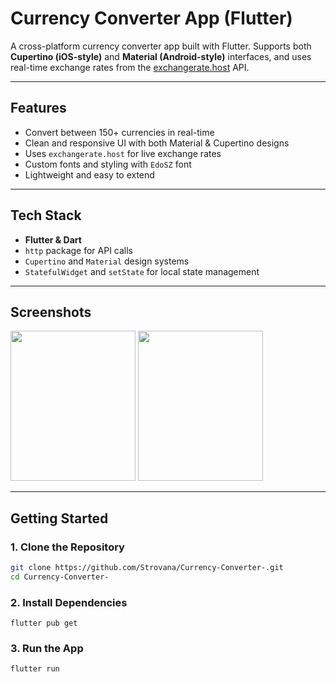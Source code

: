 #  Currency Converter App (Flutter)

A cross-platform currency converter app built with Flutter. Supports both **Cupertino (iOS-style)** and **Material (Android-style)** interfaces, and uses real-time exchange rates from the [exchangerate.host](https://exchangerate.host) API.

---

##  Features

-  Convert between 150+ currencies in real-time
-  Clean and responsive UI with both Material & Cupertino designs
-  Uses `exchangerate.host` for live exchange rates
-  Custom fonts and styling with `EdoSZ` font
-  Lightweight and easy to extend

---

##  Tech Stack

- **Flutter & Dart**
- `http` package for API calls
- `Cupertino` and `Material` design systems
- `StatefulWidget` and `setState` for local state management

---

## Screenshots

<p float="left">
  <img src="![Screenshot (514)](https://github.com/Strovana/Currency-Converter-/assets/fonts/Screenshot (514).png)
" width="200" height="240"/>
  <img src="![Screenshot (515)](https://github.com/Strovana/Currency-Converter-/assets/fonts/Screenshot (515).png)
" width="200" height="240"/>
</p>

---

##  Getting Started

### 1. Clone the Repository

```bash
git clone https://github.com/Strovana/Currency-Converter-.git
cd Currency-Converter-
```

### 2. Install Dependencies

```
flutter pub get
```

### 3. Run the App

```
flutter run
```


